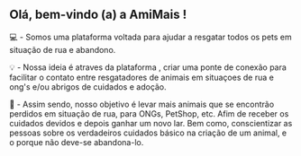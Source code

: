 ## Olá, bem-vindo (a) a AmiMais !



💻 - Somos uma plataforma voltada para ajudar a resgatar todos os pets em situação de rua e abandono.

💡 - Nossa ideia é atraves da plataforma , criar uma ponte de conexão para facilitar o contato entre resgatadores de animais em situaçoes de rua e ong's e/ou abrigos de cuidados e adoção.

🎯 - Assim sendo, nosso objetivo é levar mais animais que se encontrão perdidos em situação de rua, para ONGs, PetShop, etc. Afim de receber os cuidados devidos e depois ganhar um novo lar. Bem como, conscientizar as pessoas sobre os verdadeiros cuidados básico na criação de um animal, e o porque não deve-se abandona-lo.
